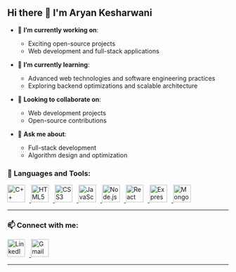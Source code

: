 ## Hi there 👋 I'm Aryan Kesharwani  

<!--  
**Aryan14021974/Aryan14021974** is a ✨ _special_ ✨ repository because its `README.md` (this file) appears on your GitHub profile.  
Take a look to learn more about me and my work!  
-->
- 🔭 **I’m currently working on**:  
  - Exciting open-source projects  
  - Web development and full-stack applications  

- 🌱 **I’m currently learning**:  
  - Advanced web technologies and software engineering practices  
  - Exploring backend optimizations and scalable architecture  

- 🤝 **Looking to collaborate on**:  
  - Web development projects  
  - Open-source contributions  

- 💬 **Ask me about**:  
  - Full-stack development  
  - Algorithm design and optimization  
### 🔧 Languages and Tools:  

<a href="https://isocpp.org/">
  <img src="https://cdn.jsdelivr.net/gh/devicons/devicon/icons/cplusplus/cplusplus-original.svg" alt="C++" width="40" height="40" style="margin-right: 10px;"/>
</a>
<a href="https://developer.mozilla.org/en-US/docs/Web/HTML">
  <img src="https://cdn.jsdelivr.net/gh/devicons/devicon/icons/html5/html5-original.svg" alt="HTML5" width="40" height="40" style="margin-right: 10px;"/>
</a>
<a href="https://developer.mozilla.org/en-US/docs/Web/CSS">
  <img src="https://cdn.jsdelivr.net/gh/devicons/devicon/icons/css3/css3-original.svg" alt="CSS3" width="40" height="40" style="margin-right: 10px;"/>
</a>
<a href="https://developer.mozilla.org/en-US/docs/Web/JavaScript">
  <img src="https://cdn.jsdelivr.net/gh/devicons/devicon/icons/javascript/javascript-original.svg" alt="JavaScript" width="40" height="40" style="margin-right: 10px;"/>
</a>
<a href="https://nodejs.org/">
  <img src="https://cdn.jsdelivr.net/gh/devicons/devicon/icons/nodejs/nodejs-original.svg" alt="Node.js" width="40" height="40" style="margin-right: 10px;"/>
</a>
<a href="https://reactjs.org/">
  <img src="https://cdn.jsdelivr.net/gh/devicons/devicon/icons/react/react-original.svg" alt="React" width="40" height="40" style="margin-right: 10px;"/>
</a>
<a href="https://expressjs.com/">
  <img src="https://cdn.jsdelivr.net/gh/devicons/devicon/icons/express/express-original.svg" alt="Express.js" width="40" height="40" style="margin-right: 10px;"/>
</a>
<a href="https://www.mongodb.com/">
  <img src="https://cdn.jsdelivr.net/gh/devicons/devicon/icons/mongodb/mongodb-original.svg" alt="MongoDB" width="40" height="40" style="margin-right: 10px;"/>
</a>

---
### 📫 Connect with me:  

<a href="https://www.linkedin.com/in/aryan-kesharwani/">
  <img src="https://cdn.jsdelivr.net/gh/devicons/devicon/icons/linkedin/linkedin-original.svg" alt="LinkedIn" width="40" height="40" style="margin-right: 10px;"/>
</a>
<a href="mailto:aryankesharwani3002@gmail.com">
  <img src="https://upload.wikimedia.org/wikipedia/commons/4/4e/Gmail_Icon.svg" alt="Gmail" width="40" height="40" style="margin-right: 10px;"/>
</a>

---




<!-- Additional Comments -->
<!-- 
  - I'm well-versed in problem-solving and enjoy working in team-oriented environments.
  - Passionate about leveraging software engineering to solve real-world problems.
-->
